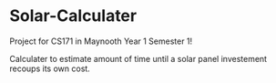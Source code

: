 # Solar-Calculater
 
Project for CS171 in Maynooth Year 1 Semester 1!

Calculater to estimate amount of time until a solar panel investement recoups its own cost.
